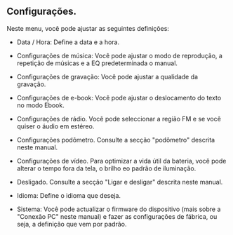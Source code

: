 ﻿## Configurações. 

Neste menu, você pode ajustar as seguintes definições: 

* Data / Hora: Define a data e a hora. 

* Configurações de música: Você pode ajustar o modo de reprodução, a repetição de músicas e a EQ predeterminada o manual. 

* Configurações de gravação: Você pode ajustar a qualidade da gravação. 
* Configurações de e-book: Você pode ajustar o deslocamento do texto no modo Ebook. 

* Configurações de rádio. Você pode seleccionar a região FM e se você quiser o áudio em estéreo.

* Configurações podômetro. Consulte a secção "podômetro" descrita neste manual. 

* Configurações de vídeo. Para optimizar a vida útil da bateria, você pode alterar o tempo fora da tela, o brilho eo padrão de iluminação. 

* Desligado. Consulte a secção "Ligar e desligar" descrita neste manual.

* Idioma: Define o idioma que deseja. 

* Sistema: Você pode actualizar o firmware do dispositivo (mais sobre a "Conexão PC" neste manual) e fazer as configurações de fábrica, ou seja, a definição que vem por padrão. 
